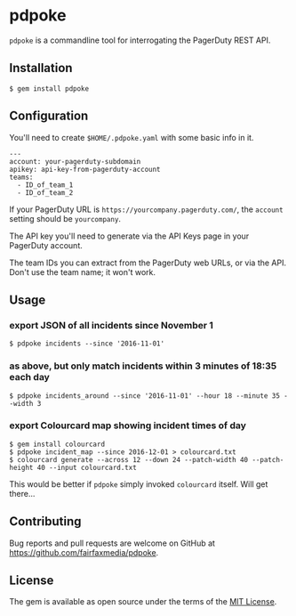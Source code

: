# pdpoke

`pdpoke` is a commandline tool for interrogating the PagerDuty REST API.

## Installation

    $ gem install pdpoke

## Configuration

You'll need to create `$HOME/.pdpoke.yaml` with some basic info in it.

    ---
    account: your-pagerduty-subdomain
    apikey: api-key-from-pagerduty-account
    teams:
      - ID_of_team_1
      - ID_of_team_2

If your PagerDuty URL is `https://yourcompany.pagerduty.com/`, the `account`
setting should be `yourcompany`.

The API key you'll need to generate via the API Keys page in your PagerDuty
account.

The team IDs you can extract from the PagerDuty web URLs, or via the API.
Don't use the team name; it won't work.

## Usage

### export JSON of all incidents since November 1

    $ pdpoke incidents --since '2016-11-01'

### as above, but only match incidents within 3 minutes of 18:35 each day

    $ pdpoke incidents_around --since '2016-11-01' --hour 18 --minute 35 --width 3

### export Colourcard map showing incident times of day

    $ gem install colourcard
    $ pdpoke incident_map --since 2016-12-01 > colourcard.txt
    $ colourcard generate --across 12 --down 24 --patch-width 40 --patch-height 40 --input colourcard.txt

This would be better if `pdpoke` simply invoked `colourcard` itself. Will get there...

## Contributing

Bug reports and pull requests are welcome on GitHub at https://github.com/fairfaxmedia/pdpoke.


## License

The gem is available as open source under the terms of the [MIT License](http://opensource.org/licenses/MIT).

